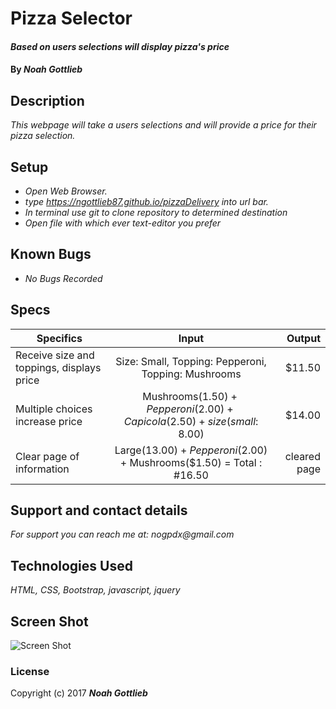 # Pizza Selector

#### _Based on users selections will display pizza's price_

#### By _**Noah Gottlieb**_

## Description

_This webpage will take a users selections and will provide a price for their pizza selection._

## Setup

* _Open Web Browser._
* _type https://ngottlieb87.github.io/pizzaDelivery into url bar._
* _In terminal use git to clone repository to determined destination_
* _Open file with which ever text-editor you prefer_

## Known Bugs

* _No Bugs Recorded_

## Specs

| Specifics     |  Input        | Output |
| ------------- |:-------------:| -----:|
| Receive size and toppings, displays price| Size: Small, Topping: Pepperoni, Topping: Mushrooms |$11.50  |
|  Multiple choices increase price |  Mushrooms($1.50) + Pepperoni (2.00) + Capicola(2.50) + size(small:$ 8.00) |  $14.00 |
| Clear page of information |  Large($13.00) + Pepperoni($2.00) + Mushrooms($1.50) = Total : #16.50 | cleared page |

## Support and contact details

_For support you can reach me at:_
_nogpdx@gmail.com_

## Technologies Used

_HTML, CSS, Bootstrap, javascript, jquery_

## Screen Shot

![Screen Shot](https://github.com/ngottlieb87/pizzaDelivery/blob/master/img/screenShotPizza.png)

### License

Copyright (c) 2017 **_Noah Gottlieb_**
